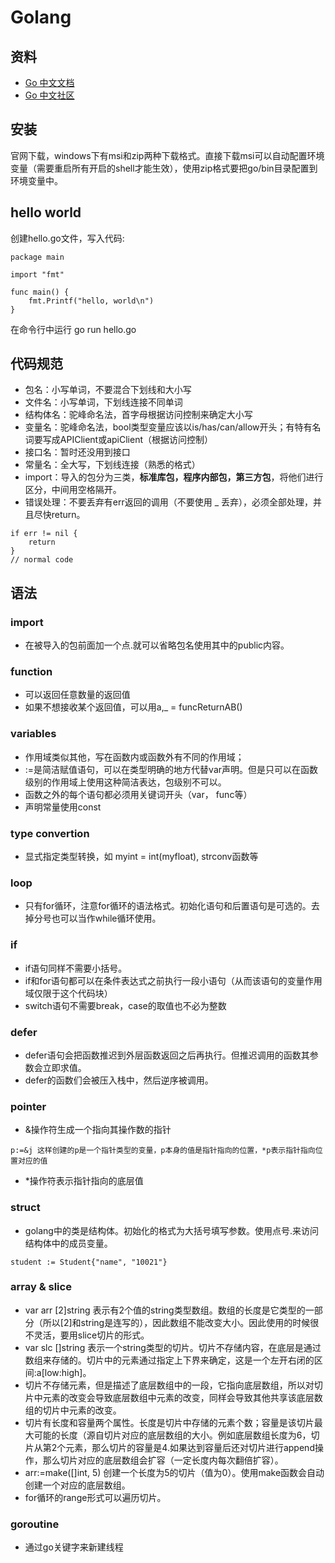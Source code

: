 # Golang

## 资料
- [Go 中文文档](http://docscn.studygolang.com/)
- [Go 中文社区](https://studygolang.com/)

## 安装
官网下载，windows下有msi和zip两种下载格式。直接下载msi可以自动配置环境变量（需要重启所有开启的shell才能生效），使用zip格式要把go/bin目录配置到环境变量中。

## hello world
创建hello.go文件，写入代码:
```
package main

import "fmt"

func main() {
    fmt.Printf("hello, world\n")
}
```
在命令行中运行 go run hello.go

## 代码规范
- 包名：小写单词，不要混合下划线和大小写
- 文件名：小写单词，下划线连接不同单词
- 结构体名：驼峰命名法，首字母根据访问控制来确定大小写
- 变量名：驼峰命名法，bool类型变量应该以is/has/can/allow开头；有特有名词要写成APIClient或apiClient（根据访问控制）
- 接口名：暂时还没用到接口
- 常量名：全大写，下划线连接（熟悉的格式）
- import：导入的包分为三类，**标准库包，程序内部包，第三方包**，将他们进行区分，中间用空格隔开。
- 错误处理：不要丢弃有err返回的调用（不要使用 _ 丢弃），必须全部处理，并且尽快return。
```
if err != nil {
    return 
}
// normal code
```


## 语法

### import
- 在被导入的包前面加一个点.就可以省略包名使用其中的public内容。

### function
- 可以返回任意数量的返回值
- 如果不想接收某个返回值，可以用a,_ = funcReturnAB()

### variables
- 作用域类似其他，写在函数内或函数外有不同的作用域；
- :=是简洁赋值语句，可以在类型明确的地方代替var声明。但是只可以在函数级别的作用域上使用这种简洁表达，包级别不可以。
- 函数之外的每个语句都必须用关键词开头（var， func等）
- 声明常量使用const

### type convertion
- 显式指定类型转换，如 myint = int(myfloat), strconv函数等

### loop
- 只有for循环，注意for循环的语法格式。初始化语句和后置语句是可选的。去掉分号也可以当作while循环使用。

### if
- if语句同样不需要小括号。
- if和for语句都可以在条件表达式之前执行一段小语句（从而该语句的变量作用域仅限于这个代码块）
- switch语句不需要break，case的取值也不必为整数

### defer
- defer语句会把函数推迟到外层函数返回之后再执行。但推迟调用的函数其参数会立即求值。
- defer的函数们会被压入栈中，然后逆序被调用。

### pointer
- &操作符生成一个指向其操作数的指针
```
p:=&j 这样创建的p是一个指针类型的变量，p本身的值是指针指向的位置，*p表示指针指向位置对应的值
```
- *操作符表示指针指向的底层值

### struct
- golang中的类是结构体。初始化的格式为大括号填写参数。使用点号.来访问结构体中的成员变量。
```
student := Student{"name", "10021"}
```

### array & slice
- var arr \[2]string 表示有2个值的string类型数组。数组的长度是它类型的一部分（所以\[2]和string是连写的），因此数组不能改变大小。因此使用的时候很不灵活，要用slice切片的形式。
- var slc []string 表示一个string类型的切片。切片不存储内容，在底层是通过数组来存储的。切片中的元素通过指定上下界来确定，这是一个左开右闭的区间:a\[low:high]。
- 切片不存储元素，但是描述了底层数组中的一段，它指向底层数组，所以对切片中元素的改变会导致底层数组中元素的改变，同样会导致其他共享该底层数组的切片中元素的改变。
- 切片有长度和容量两个属性。长度是切片中存储的元素个数；容量是该切片最大可能的长度（源自切片对应的底层数组的大小。例如底层数组长度为6，切片从第2个元素，那么切片的容量是4.如果达到容量后还对切片进行append操作，那么切片对应的底层数组会扩容（一定长度内每次翻倍扩容）。
- arr:=make([]int, 5) 创建一个长度为5的切片（值为0）。使用make函数会自动创建一个对应的底层数组。
- for循环的range形式可以遍历切片。

### goroutine
- 通过go关键字来新建线程
